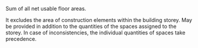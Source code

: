 Sum of all net usable floor areas.


<!-- comment -->


It excludes the area of construction elements within the building storey. May be provided in addition to the quantities of the spaces assigned to the storey. In case of inconsistencies, the individual quantities of spaces take precedence.

